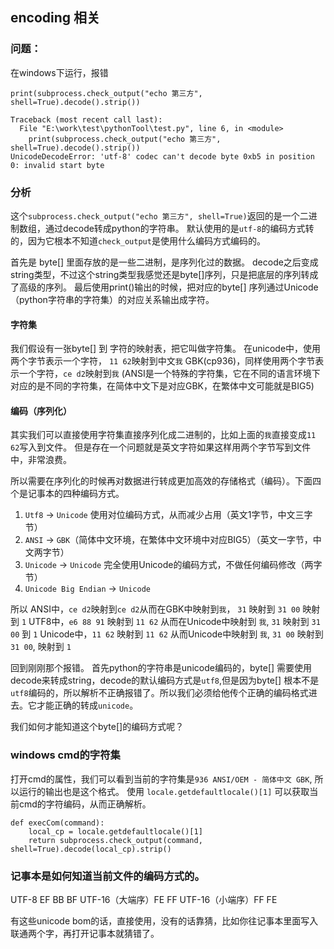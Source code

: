 ## encoding 相关

### 问题：
在windows下运行，报错
```
print(subprocess.check_output("echo 第三方", shell=True).decode().strip())

Traceback (most recent call last):
  File "E:\work\test\pythonTool\test.py", line 6, in <module>
    print(subprocess.check_output("echo 第三方", shell=True).decode().strip())
UnicodeDecodeError: 'utf-8' codec can't decode byte 0xb5 in position 0: invalid start byte
```

### 分析
这个`subprocess.check_output("echo 第三方", shell=True)`返回的是一个二进制数组，通过decode转成python的字符串。
默认使用的是`utf-8`的编码方式转的，因为它根本不知道`check_output`是使用什么编码方式编码的。

首先是 byte[] 里面存放的是一些二进制，是序列化过的数据。
decode之后变成string类型，不过这个string类型我感觉还是byte[]序列，只是把底层的序列转成了高级的序列。
最后使用print()输出的时候，把对应的byte[] 序列通过Unicode（python字符串的字符集）的对应关系输出成字符。

#### 字符集
我们假设有一张byte[] 到 字符的映射表，把它叫做字符集。
在unicode中，使用两个字节表示一个字符， `11 62`映射到中文`我`
GBK(cp936)，同样使用两个字节表示一个字符，`ce d2`映射到`我`
(ANSI是一个特殊的字符集，它在不同的语言环境下对应的是不同的字符集，在简体中文下是对应GBK，在繁体中文可能就是BIG5)

#### 编码（序列化）
其实我们可以直接使用字符集直接序列化成二进制的，比如上面的`我`直接变成`11 62`写入到文件。
但是存在一个问题就是英文字符如果这样用两个字节写到文件中，非常浪费。

所以需要在序列化的时候再对数据进行转成更加高效的存储格式（编码）。下面四个是记事本的四种编码方式。
1. `Utf8` -> `Unicode` 使用对位编码方式，从而减少占用（英文1字节，中文三字节）
2. `ANSI` -> `GBK`（简体中文环境，在繁体中文环境中对应BIG5）（英文一字节，中文两字节）
3. `Unicode` -> `Unicode` 完全使用Unicode的编码方式，不做任何编码修改（两字节）
4. `Unicode Big Endian` -> `Unicode` 

所以
ANSI中，`ce d2`映射到`ce d2`从而在GBK中映射到`我`， `31` 映射到 `31 00` 映射到 `1`
UTF8中，`e6 88 91` 映射到 `11 62` 从而在Unicode中映射到 `我`, `31` 映射到 `31 00` 到 `1`
Unicode中，`11 62` 映射到 `11 62` 从而Unicode中映射到 `我`, `31 00` 映射到 `31 00`, 映射到 `1`

回到刚刚那个报错。
首先python的字符串是unicode编码的，byte[] 需要使用decode来转成string，decode的默认编码方式是`utf8`,但是因为byte[] 根本不是`utf8`编码的，所以解析不正确报错了。所以我们必须给他传个正确的编码格式进去。它才能正确的转成`unicode`。

我们如何才能知道这个byte[]的编码方式呢？

### windows cmd的字符集
打开cmd的属性，我们可以看到当前的字符集是`936 ANSI/OEM - 简体中文 GBK`, 所以运行的输出也是这个格式。
使用 `locale.getdefaultlocale()[1]` 可以获取当前cmd的字符编码，从而正确解析。

```
def execCom(command):
    local_cp = locale.getdefaultlocale()[1]
	return subprocess.check_output(command, shell=True).decode(local_cp).strip()
```
### 记事本是如何知道当前文件的编码方式的。
UTF-8 EF BB BF
UTF-16（大端序）FE FF
UTF-16（小端序）FF FE

有这些unicode bom的话，直接使用，没有的话靠猜，比如你往记事本里面写入联通两个字，再打开记事本就猜错了。